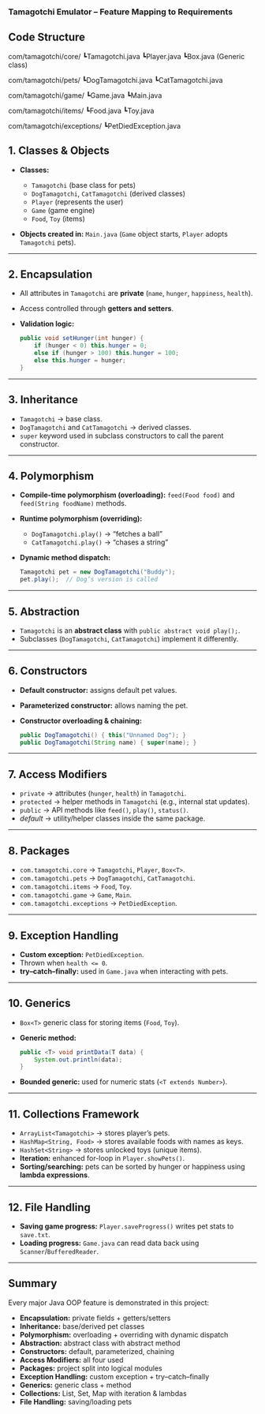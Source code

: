 ### Tamagotchi Emulator – Feature Mapping to Requirements
## Code Structure
com/tamagotchi/core/
    ┗Tamagotchi.java
    ┗Player.java
    ┗Box.java   (Generic class)

com/tamagotchi/pets/
    ┗DogTamagotchi.java
    ┗CatTamagotchi.java

com/tamagotchi/game/
    ┗Game.java
    ┗Main.java

com/tamagotchi/items/
    ┗Food.java
    ┗Toy.java

com/tamagotchi/exceptions/
    ┗PetDiedException.java


## 1. Classes & Objects

* **Classes:**

  * `Tamagotchi` (base class for pets)
  * `DogTamagotchi`, `CatTamagotchi` (derived classes)
  * `Player` (represents the user)
  * `Game` (game engine)
  * `Food`, `Toy` (items)
* **Objects created in:** `Main.java` (`Game` object starts, `Player` adopts `Tamagotchi` pets).

---

## 2. **Encapsulation**

* All attributes in `Tamagotchi` are **private** (`name`, `hunger`, `happiness`, `health`).
* Access controlled through **getters and setters**.
* **Validation logic:**

  ```java
  public void setHunger(int hunger) {
      if (hunger < 0) this.hunger = 0;
      else if (hunger > 100) this.hunger = 100;
      else this.hunger = hunger;
  }
  ```

---

## 3. **Inheritance**

* `Tamagotchi` → base class.
* `DogTamagotchi` and `CatTamagotchi` → derived classes.
* `super` keyword used in subclass constructors to call the parent constructor.

---

## 4. **Polymorphism**

* **Compile-time polymorphism (overloading):**
  `feed(Food food)` and `feed(String foodName)` methods.
* **Runtime polymorphism (overriding):**

  * `DogTamagotchi.play()` → “fetches a ball”
  * `CatTamagotchi.play()` → “chases a string”
* **Dynamic method dispatch:**

  ```java
  Tamagotchi pet = new DogTamagotchi("Buddy");
  pet.play();  // Dog’s version is called
  ```

---

## 5. **Abstraction**

* `Tamagotchi` is an **abstract class** with `public abstract void play();`.
* Subclasses (`DogTamagotchi`, `CatTamagotchi`) implement it differently.

---

## 6. **Constructors**

* **Default constructor:** assigns default pet values.
* **Parameterized constructor:** allows naming the pet.
* **Constructor overloading & chaining:**

  ```java
  public DogTamagotchi() { this("Unnamed Dog"); }
  public DogTamagotchi(String name) { super(name); }
  ```

---

## 7. **Access Modifiers**

* `private` → attributes (`hunger`, `health`) in `Tamagotchi`.
* `protected` → helper methods in `Tamagotchi` (e.g., internal stat updates).
* `public` → API methods like `feed()`, `play()`, `status()`.
* *default* → utility/helper classes inside the same package.

---

## 8. **Packages**

* `com.tamagotchi.core` → `Tamagotchi`, `Player`, `Box<T>`.
* `com.tamagotchi.pets` → `DogTamagotchi`, `CatTamagotchi`.
* `com.tamagotchi.items` → `Food`, `Toy`.
* `com.tamagotchi.game` → `Game`, `Main`.
* `com.tamagotchi.exceptions` → `PetDiedException`.

---

## 9. **Exception Handling**

* **Custom exception:** `PetDiedException`.
* Thrown when `health <= 0`.
* **try–catch–finally:** used in `Game.java` when interacting with pets.

---

## 10. **Generics**

* `Box<T>` generic class for storing items (`Food`, `Toy`).
* **Generic method:**

  ```java
  public <T> void printData(T data) {
      System.out.println(data);
  }
  ```
* **Bounded generic:** used for numeric stats (`<T extends Number>`).

---

## 11. **Collections Framework**

* `ArrayList<Tamagotchi>` → stores player’s pets.
* `HashMap<String, Food>` → stores available foods with names as keys.
* `HashSet<String>` → stores unlocked toys (unique items).
* **Iteration:** enhanced for-loop in `Player.showPets()`.
* **Sorting/searching:** pets can be sorted by hunger or happiness using **lambda expressions**.

---

## 12. **File Handling**

* **Saving game progress:** `Player.saveProgress()` writes pet stats to `save.txt`.
* **Loading progress:** `Game.java` can read data back using `Scanner`/`BufferedReader`.

---

## Summary

Every major Java OOP feature is demonstrated in this project:

* **Encapsulation:** private fields + getters/setters
* **Inheritance:** base/derived pet classes
* **Polymorphism:** overloading + overriding with dynamic dispatch
* **Abstraction:** abstract class with abstract method
* **Constructors:** default, parameterized, chaining
* **Access Modifiers:** all four used
* **Packages:** project split into logical modules
* **Exception Handling:** custom exception + try–catch–finally
* **Generics:** generic class + method
* **Collections:** List, Set, Map with iteration & lambdas
* **File Handling:** saving/loading pets
